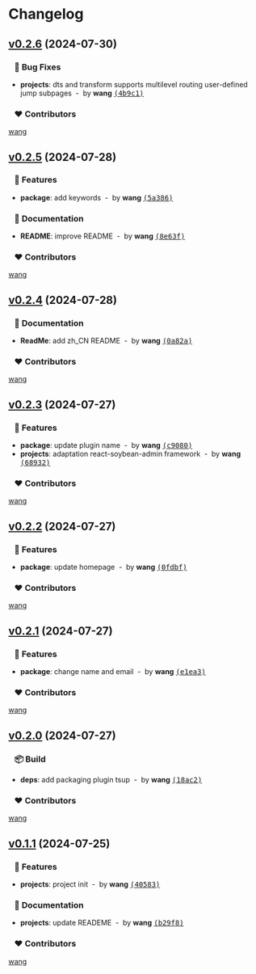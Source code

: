 # Changelog


## [v0.2.6](https://github.com/mufeng889/react-auto-route/compare/v0.2.5...v0.2.6) (2024-07-30)

### &nbsp;&nbsp;&nbsp;🐞 Bug Fixes

- **projects**: dts and transform  supports multilevel routing user-defined jump subpages &nbsp;-&nbsp; by **wang** [<samp>(4b9c1)</samp>](https://github.com/mufeng889/react-auto-route/commit/4b9c1e3)

### &nbsp;&nbsp;&nbsp;❤️ Contributors


[wang](mailto:1509326266@qq.com)

## [v0.2.5](https://github.com/mufeng889/react-auto-route/compare/v0.2.4...v0.2.5) (2024-07-28)

### &nbsp;&nbsp;&nbsp;🚀 Features

- **package**: add keywords &nbsp;-&nbsp; by **wang** [<samp>(5a386)</samp>](https://github.com/mufeng889/react-auto-route/commit/5a38670)

### &nbsp;&nbsp;&nbsp;📖 Documentation

- **README**: improve  README &nbsp;-&nbsp; by **wang** [<samp>(8e63f)</samp>](https://github.com/mufeng889/react-auto-route/commit/8e63f4f)

### &nbsp;&nbsp;&nbsp;❤️ Contributors


[wang](mailto:1509326266@qq.com)

## [v0.2.4](https://github.com/mufeng889/react-auto-route/compare/v0.2.3...v0.2.4) (2024-07-28)

### &nbsp;&nbsp;&nbsp;📖 Documentation

- **ReadMe**: add zh_CN README &nbsp;-&nbsp; by **wang** [<samp>(0a82a)</samp>](https://github.com/mufeng889/react-auto-route/commit/0a82a8f)

### &nbsp;&nbsp;&nbsp;❤️ Contributors


[wang](mailto:1509326266@qq.com)

## [v0.2.3](https://github.com/mufeng889/react-auto-route/compare/v0.2.2...v0.2.3) (2024-07-27)

### &nbsp;&nbsp;&nbsp;🚀 Features

- **package**: update plugin name &nbsp;-&nbsp; by **wang** [<samp>(c9080)</samp>](https://github.com/mufeng889/react-auto-route/commit/c90803a)
- **projects**: adaptation react-soybean-admin framework &nbsp;-&nbsp; by **wang** [<samp>(68932)</samp>](https://github.com/mufeng889/react-auto-route/commit/689327d)

### &nbsp;&nbsp;&nbsp;❤️ Contributors


[wang](mailto:1509326266@qq.com)

## [v0.2.2](https://github.com/mufeng889/react-auto-route/compare/v0.2.1...v0.2.2) (2024-07-27)

### &nbsp;&nbsp;&nbsp;🚀 Features

- **package**: update homepage &nbsp;-&nbsp; by **wang** [<samp>(0fdbf)</samp>](https://github.com/mufeng889/react-auto-route/commit/0fdbfa1)

### &nbsp;&nbsp;&nbsp;❤️ Contributors


[wang](mailto:1509326266@qq.com)

## [v0.2.1](https://github.com/mufeng889/react-auto-route/compare/v0.2.0...v0.2.1) (2024-07-27)

### &nbsp;&nbsp;&nbsp;🚀 Features

- **package**: change name and email &nbsp;-&nbsp; by **wang** [<samp>(e1ea3)</samp>](https://github.com/mufeng889/react-auto-route/commit/e1ea3e4)

### &nbsp;&nbsp;&nbsp;❤️ Contributors


[wang](mailto:1509326266@qq.com)

## [v0.2.0](https://github.com/mufeng889/react-auto-route/compare/v0.1.3...v0.2.0) (2024-07-27)

### &nbsp;&nbsp;&nbsp;📦 Build

- **deps**: add packaging plugin tsup &nbsp;-&nbsp; by **wang** [<samp>(18ac2)</samp>](https://github.com/mufeng889/react-auto-route/commit/18ac25b)

### &nbsp;&nbsp;&nbsp;❤️ Contributors


[wang](mailto:1509326266@qq.com)

## [v0.1.1](https://github.com/mufeng889/react-auto-route/compare/undefined...v0.1.1) (2024-07-25)

### &nbsp;&nbsp;&nbsp;🚀 Features

- **projects**: project init &nbsp;-&nbsp; by **wang** [<samp>(40583)</samp>](https://github.com/mufeng889/react-auto-route/commit/40583bc)

### &nbsp;&nbsp;&nbsp;📖 Documentation

- **projects**: update READEME &nbsp;-&nbsp; by **wang** [<samp>(b29f8)</samp>](https://github.com/mufeng889/react-auto-route/commit/b29f839)

### &nbsp;&nbsp;&nbsp;❤️ Contributors


[wang](mailto:1509326266@qq.com)

